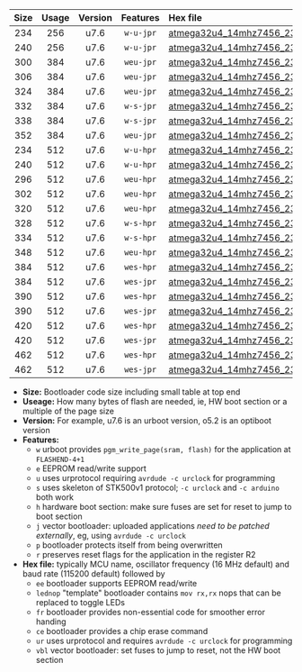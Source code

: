 |Size|Usage|Version|Features|Hex file|
|:-:|:-:|:-:|:-:|:--|
|234|256|u7.6|`w-u-jpr`|[atmega32u4_14mhz7456_230400bps_ur_vbl.hex](https://raw.githubusercontent.com/stefanrueger/urboot/main//atmega32u4_14mhz7456_230400bps_ur_vbl.hex)|
|240|256|u7.6|`w-u-jpr`|[atmega32u4_14mhz7456_230400bps_lednop_ur_vbl.hex](https://raw.githubusercontent.com/stefanrueger/urboot/main//atmega32u4_14mhz7456_230400bps_lednop_ur_vbl.hex)|
|300|384|u7.6|`weu-jpr`|[atmega32u4_14mhz7456_230400bps_ee_ur_vbl.hex](https://raw.githubusercontent.com/stefanrueger/urboot/main//atmega32u4_14mhz7456_230400bps_ee_ur_vbl.hex)|
|306|384|u7.6|`weu-jpr`|[atmega32u4_14mhz7456_230400bps_ee_lednop_ur_vbl.hex](https://raw.githubusercontent.com/stefanrueger/urboot/main//atmega32u4_14mhz7456_230400bps_ee_lednop_ur_vbl.hex)|
|324|384|u7.6|`weu-jpr`|[atmega32u4_14mhz7456_230400bps_ee_lednop_fr_ur_vbl.hex](https://raw.githubusercontent.com/stefanrueger/urboot/main//atmega32u4_14mhz7456_230400bps_ee_lednop_fr_ur_vbl.hex)|
|332|384|u7.6|`w-s-jpr`|[atmega32u4_14mhz7456_230400bps_vbl.hex](https://raw.githubusercontent.com/stefanrueger/urboot/main//atmega32u4_14mhz7456_230400bps_vbl.hex)|
|338|384|u7.6|`w-s-jpr`|[atmega32u4_14mhz7456_230400bps_lednop_vbl.hex](https://raw.githubusercontent.com/stefanrueger/urboot/main//atmega32u4_14mhz7456_230400bps_lednop_vbl.hex)|
|352|384|u7.6|`weu-jpr`|[atmega32u4_14mhz7456_230400bps_ee_lednop_fr_ce_ur_vbl.hex](https://raw.githubusercontent.com/stefanrueger/urboot/main//atmega32u4_14mhz7456_230400bps_ee_lednop_fr_ce_ur_vbl.hex)|
|234|512|u7.6|`w-u-hpr`|[atmega32u4_14mhz7456_230400bps_ur.hex](https://raw.githubusercontent.com/stefanrueger/urboot/main//atmega32u4_14mhz7456_230400bps_ur.hex)|
|240|512|u7.6|`w-u-hpr`|[atmega32u4_14mhz7456_230400bps_lednop_ur.hex](https://raw.githubusercontent.com/stefanrueger/urboot/main//atmega32u4_14mhz7456_230400bps_lednop_ur.hex)|
|296|512|u7.6|`weu-hpr`|[atmega32u4_14mhz7456_230400bps_ee_ur.hex](https://raw.githubusercontent.com/stefanrueger/urboot/main//atmega32u4_14mhz7456_230400bps_ee_ur.hex)|
|302|512|u7.6|`weu-hpr`|[atmega32u4_14mhz7456_230400bps_ee_lednop_ur.hex](https://raw.githubusercontent.com/stefanrueger/urboot/main//atmega32u4_14mhz7456_230400bps_ee_lednop_ur.hex)|
|320|512|u7.6|`weu-hpr`|[atmega32u4_14mhz7456_230400bps_ee_lednop_fr_ur.hex](https://raw.githubusercontent.com/stefanrueger/urboot/main//atmega32u4_14mhz7456_230400bps_ee_lednop_fr_ur.hex)|
|328|512|u7.6|`w-s-hpr`|[atmega32u4_14mhz7456_230400bps.hex](https://raw.githubusercontent.com/stefanrueger/urboot/main//atmega32u4_14mhz7456_230400bps.hex)|
|334|512|u7.6|`w-s-hpr`|[atmega32u4_14mhz7456_230400bps_lednop.hex](https://raw.githubusercontent.com/stefanrueger/urboot/main//atmega32u4_14mhz7456_230400bps_lednop.hex)|
|348|512|u7.6|`weu-hpr`|[atmega32u4_14mhz7456_230400bps_ee_lednop_fr_ce_ur.hex](https://raw.githubusercontent.com/stefanrueger/urboot/main//atmega32u4_14mhz7456_230400bps_ee_lednop_fr_ce_ur.hex)|
|384|512|u7.6|`wes-hpr`|[atmega32u4_14mhz7456_230400bps_ee.hex](https://raw.githubusercontent.com/stefanrueger/urboot/main//atmega32u4_14mhz7456_230400bps_ee.hex)|
|384|512|u7.6|`wes-jpr`|[atmega32u4_14mhz7456_230400bps_ee_vbl.hex](https://raw.githubusercontent.com/stefanrueger/urboot/main//atmega32u4_14mhz7456_230400bps_ee_vbl.hex)|
|390|512|u7.6|`wes-hpr`|[atmega32u4_14mhz7456_230400bps_ee_lednop.hex](https://raw.githubusercontent.com/stefanrueger/urboot/main//atmega32u4_14mhz7456_230400bps_ee_lednop.hex)|
|390|512|u7.6|`wes-jpr`|[atmega32u4_14mhz7456_230400bps_ee_lednop_vbl.hex](https://raw.githubusercontent.com/stefanrueger/urboot/main//atmega32u4_14mhz7456_230400bps_ee_lednop_vbl.hex)|
|420|512|u7.6|`wes-hpr`|[atmega32u4_14mhz7456_230400bps_ee_lednop_fr.hex](https://raw.githubusercontent.com/stefanrueger/urboot/main//atmega32u4_14mhz7456_230400bps_ee_lednop_fr.hex)|
|420|512|u7.6|`wes-jpr`|[atmega32u4_14mhz7456_230400bps_ee_lednop_fr_vbl.hex](https://raw.githubusercontent.com/stefanrueger/urboot/main//atmega32u4_14mhz7456_230400bps_ee_lednop_fr_vbl.hex)|
|462|512|u7.6|`wes-hpr`|[atmega32u4_14mhz7456_230400bps_ee_lednop_fr_ce.hex](https://raw.githubusercontent.com/stefanrueger/urboot/main//atmega32u4_14mhz7456_230400bps_ee_lednop_fr_ce.hex)|
|462|512|u7.6|`wes-jpr`|[atmega32u4_14mhz7456_230400bps_ee_lednop_fr_ce_vbl.hex](https://raw.githubusercontent.com/stefanrueger/urboot/main//atmega32u4_14mhz7456_230400bps_ee_lednop_fr_ce_vbl.hex)|

- **Size:** Bootloader code size including small table at top end
- **Useage:** How many bytes of flash are needed, ie, HW boot section or a multiple of the page size
- **Version:** For example, u7.6 is an urboot version, o5.2 is an optiboot version
- **Features:**
  + `w` urboot provides `pgm_write_page(sram, flash)` for the application at `FLASHEND-4+1`
  + `e` EEPROM read/write support
  + `u` uses urprotocol requiring `avrdude -c urclock` for programming
  + `s` uses skeleton of STK500v1 protocol; `-c urclock` and `-c arduino` both work
  + `h` hardware boot section: make sure fuses are set for reset to jump to boot section
  + `j` vector bootloader: uploaded applications *need to be patched externally*, eg, using `avrdude -c urclock`
  + `p` bootloader protects itself from being overwritten
  + `r` preserves reset flags for the application in the register R2
- **Hex file:** typically MCU name, oscillator frequency (16 MHz default) and baud rate (115200 default) followed by
  + `ee` bootloader supports EEPROM read/write
  + `lednop` "template" bootloader contains `mov rx,rx` nops that can be replaced to toggle LEDs
  + `fr` bootloader provides non-essential code for smoother error handing
  + `ce` bootloader provides a chip erase command
  + `ur` uses urprotocol and requires `avrdude -c urclock` for programming
  + `vbl` vector bootloader: set fuses to jump to reset, not the HW boot section
